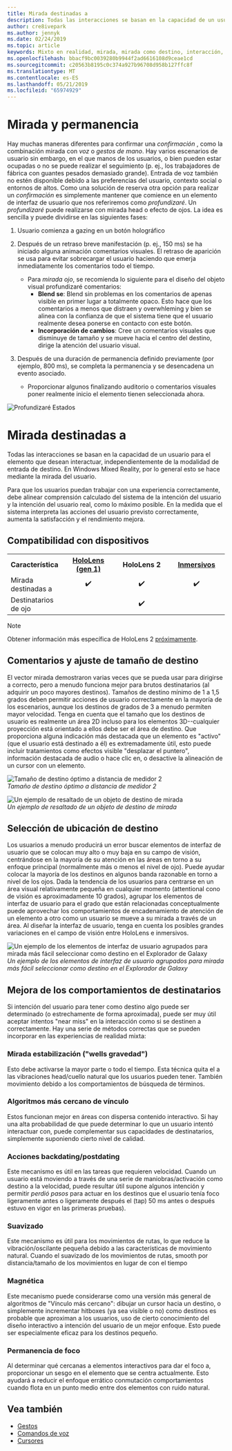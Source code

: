 ```yaml
---
title: Mirada destinadas a
description: Todas las interacciones se basan en la capacidad de un usuario para el elemento que desean interactuar, independientemente de la modalidad de entrada de destino.
author: cre8ivepark
ms.author: jennyk
ms.date: 02/24/2019
ms.topic: article
keywords: Mixto en realidad, mirada, mirada como destino, interacción, diseñar
ms.openlocfilehash: bbacf9bc0039280b9944f2ad6616108d9ceae1cd
ms.sourcegitcommit: c20563b8195c0c374a927b96708d958b127ffc8f
ms.translationtype: MT
ms.contentlocale: es-ES
ms.lasthandoff: 05/21/2019
ms.locfileid: "65974929"
---
```

# <a name="gaze-and-dwell"></a>Mirada y permanencia
Hay muchas maneras diferentes para confirmar una _confirmación_ , como la combinación mirada con _voz_ o _gestos de mano_.
Hay varios escenarios de usuario sin embargo, en el que manos de los usuarios, o bien pueden estar ocupadas o no se puede realizar el seguimiento (p. ej., los trabajadores de fábrica con guantes pesados demasiado grande). Entrada de voz también no estén disponible debido a las preferencias del usuario, contexto social o entornos de altos.
Como una solución de reserva otra opción para realizar un _confirmación_ es simplemente mantener que comience en un elemento de interfaz de usuario que nos referiremos como _profundizaré_.
Un _profundizaré_ puede realizarse con mirada head o efecto de ojos. La idea es sencilla y puede dividirse en las siguientes fases: 
1. Usuario comienza a gazing en un botón holográfico

2. Después de un retraso breve manifestación (p. ej., 150 ms) se ha iniciado alguna animación comentarios visuales. El retraso de aparición se usa para evitar sobrecargar el usuario haciendo que emerja inmediatamente los comentarios todo el tiempo.
    - Para _mirada ojo_, se recomienda lo siguiente para el diseño del objeto visual profundizaré comentarios:
      - **Blend se**: Blend sin problemas en los comentarios de apenas visible en primer lugar a totalmente opaco. Esto hace que los comentarios a menos que distraen y overwhleming y bien se alinea con la confianza de que el sistema tiene que el usuario realmente desea ponerse en contacto con este botón.
      - **Incorporación de cambios**: Cree un comentarios visuales que disminuye de tamaño y se mueve hacia el centro del destino, dirige la atención del usuario visual. 

3. Después de una duración de permanencia definido previamente (por ejemplo, 800 ms), se completa la permanencia y se desencadena un evento asociado.
    - Proporcionar algunos finalizando auditorio o comentarios visuales poner realmente inicio el elemento tienen seleccionada ahora.

![Profundizaré Estados](images/eyes_dwellstate_recommendation.png)


# <a name="gaze-targeting"></a>Mirada destinadas a

Todas las interacciones se basan en la capacidad de un usuario para el elemento que desean interactuar, independientemente de la modalidad de entrada de destino. En Windows Mixed Reality, por lo general esto se hace mediante la mirada del usuario.

Para que los usuarios puedan trabajar con una experiencia correctamente, debe alinear comprensión calculado del sistema de la intención del usuario y la intención del usuario real, como lo máximo posible. En la medida que el sistema interpreta las acciones del usuario previsto correctamente, aumenta la satisfacción y el rendimiento mejora.

## <a name="device-support"></a>Compatibilidad con dispositivos

<table>
<tr>
<th>Característica</th><th style="width:150px"> <a href="hololens-hardware-details.md">HoloLens (gen 1)</a></th><th style="width:150px">HoloLens 2</th><th style="width:150px"> <a href="immersive-headset-hardware-details.md">Inmersivos</a></th>
</tr><tr>
<td> Mirada destinadas a</td><td style="text-align: center;"> ✔️</td><td style="text-align: center;"> ✔️</td><td style="text-align: center;">✔️ </td>
</tr><tr>
<td> Destinatarios de ojo</td><td style="text-align: center;"></td><td style="text-align: center;"> ✔️</td><td style="text-align: center;"></td>
</tr>
</table>

> [!NOTE]
> Obtener información más específica de HoloLens 2 [próximamente](index.md).

## <a name="target-sizing-and-feedback"></a>Comentarios y ajuste de tamaño de destino

El vector mirada demostraron varias veces que se pueda usar para dirigirse a correcto, pero a menudo funciona mejor para brutos destinatarios (al adquirir un poco mayores destinos). Tamaños de destino mínimo de 1 a 1,5 grados deben permitir acciones de usuario correctamente en la mayoría de los escenarios, aunque los destinos de grados de 3 a menudo permiten mayor velocidad. Tenga en cuenta que el tamaño que los destinos de usuario es realmente un área 2D incluso para los elementos 3D--cualquier proyección está orientado a ellos debe ser el área de destino. Que proporciona alguna indicación más destacada que un elemento es "activo" (que el usuario está destinado a él) es extremadamente útil, esto puede incluir tratamientos como efectos visible "desplazar el puntero", información destacada de audio o hace clic en, o desactive la alineación de un cursor con un elemento.

![Tamaño de destino óptimo a distancia de medidor 2](images/gazetargeting-size-1000px.jpg)<br>
*Tamaño de destino óptimo a distancia de medidor 2*

![Un ejemplo de resaltado de un objeto de destino de mirada](images/gazetargeting-highlighting-640px.jpg)<br>
*Un ejemplo de resaltado de un objeto de destino de mirada*

## <a name="target-placement"></a>Selección de ubicación de destino

Los usuarios a menudo producirá un error buscar elementos de interfaz de usuario que se colocan muy alto o muy baja en su campo de visión, centrándose en la mayoría de su atención en las áreas en torno a su enfoque principal (normalmente más o menos el nivel de ojo). Puede ayudar colocar la mayoría de los destinos en algunos banda razonable en torno a nivel de los ojos. Dada la tendencia de los usuarios para centrarse en un área visual relativamente pequeña en cualquier momento (attentional cono de visión es aproximadamente 10 grados), agrupar los elementos de interfaz de usuario para el grado que están relacionadas conceptualmente puede aprovechar los comportamientos de encadenamiento de atención de un elemento a otro como un usuario se mueve a su mirada a través de un área. Al diseñar la interfaz de usuario, tenga en cuenta los posibles grandes variaciones en el campo de visión entre HoloLens e inmersivos.

![Un ejemplo de los elementos de interfaz de usuario agrupados para mirada más fácil seleccionar como destino en el Explorador de Galaxy](images/gazetargeting-grouping-1000px.jpg)<br>
*Un ejemplo de los elementos de interfaz de usuario agrupados para mirada más fácil seleccionar como destino en el Explorador de Galaxy*

## <a name="improving-targeting-behaviors"></a>Mejora de los comportamientos de destinatarios

Si intención del usuario para tener como destino algo puede ser determinado (o estrechamente de forma aproximada), puede ser muy útil aceptar intentos "near miss" en la interacción como si se destinen a correctamente. Hay una serie de métodos correctas que se pueden incorporar en las experiencias de realidad mixta:

### <a name="gaze-stabilization-gravity-wells"></a>Mirada estabilización ("wells gravedad")

Esto debe activarse la mayor parte o todo el tiempo. Esta técnica quita el a las vibraciones head/cuello natural que los usuarios pueden tener. También movimiento debido a los comportamientos de búsqueda de términos.

### <a name="closest-link-algorithms"></a>Algoritmos más cercano de vínculo

Estos funcionan mejor en áreas con dispersa contenido interactivo. Si hay una alta probabilidad de que puede determinar lo que un usuario intentó interactuar con, puede complementar sus capacidades de destinatarios, simplemente suponiendo cierto nivel de calidad.

### <a name="backdatingpostdating-actions"></a>Acciones backdating/postdating

Este mecanismo es útil en las tareas que requieren velocidad. Cuando un usuario está moviendo a través de una serie de maniobras/activación como destino a la velocidad, puede resultar útil supone algunos intención y permitir *perdió pasos* para actuar en los destinos que el usuario tenía foco ligeramente antes o ligeramente después el (tap) 50 ms antes o después estuvo en vigor en las primeras pruebas).

### <a name="smoothing"></a>Suavizado

Este mecanismo es útil para los movimientos de rutas, lo que reduce la vibración/oscilante pequeña debido a las características de movimiento natural. Cuando el suavizado de los movimientos de rutas, smooth por distancia/tamaño de los movimientos en lugar de con el tiempo

### <a name="magnetism"></a>Magnética

Este mecanismo puede considerarse como una versión más general de algoritmos de "Vínculo más cercano": dibujar un cursor hacia un destino, o simplemente incrementar hitboxes (ya sea visible o no) como destinos es probable que aproximan a los usuarios, uso de cierto conocimiento del diseño interactivo a intención del usuario de un mejor enfoque. Esto puede ser especialmente eficaz para los destinos pequeño.

### <a name="focus-stickiness"></a>Permanencia de foco

Al determinar qué cercanas a elementos interactivos para dar el foco a, proporcionar un sesgo en el elemento que se centra actualmente. Esto ayudará a reducir el enfoque errático conmutación comportamientos cuando flota en un punto medio entre dos elementos con ruido natural.

## <a name="see-also"></a>Vea también
* [Gestos](gestures.md)
* [Comandos de voz](voice-design.md)
* [Cursores](cursors.md)
